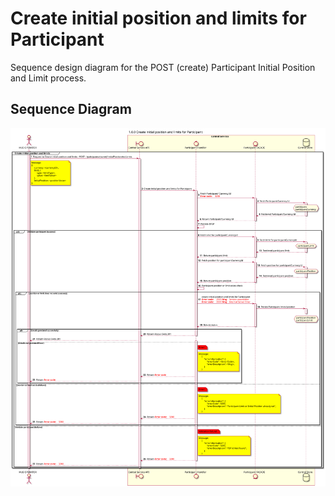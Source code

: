 # Create initial position and limits for Participant

Sequence design diagram for the POST (create) Participant Initial Position and Limit process.

## Sequence Diagram

![seq-participant-position-limits-1.0.0.svg](../assets/diagrams/sequence/seq-participant-position-limits-1.0.0.svg)
